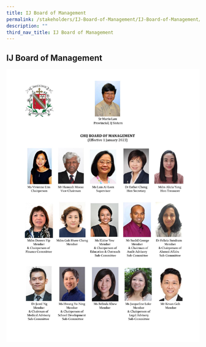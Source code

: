 ```yaml
---
title: IJ Board of Management
permalink: /stakeholders/IJ-Board-of-Management/IJ-Board-of-Management/
description: ""
third_nav_title: IJ Board of Management
---
```

## IJ Board of Management 

![](/images/2023_IJ%20BOM%20Members.jpg)